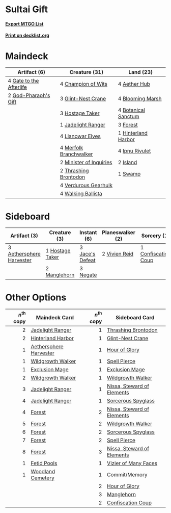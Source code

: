 # Sultai Gift

#### [Export MTGO List](../collection/Sultai%20Gift/Sultai%20Gift.txt)
#### [Print on decklist.org](http://decklist.org/?deckmain=4%09Aether%20Hub%0A4%09Blooming%20Marsh%0A4%09Botanical%20Sanctum%0A4%09Champion%20of%20Wits%0A3%09Forest%0A4%09Gate%20to%20the%20Afterlife%0A3%09Glint-Nest%20Crane%0A2%09God-Pharaoh's%20Gift%0A1%09Hinterland%20Harbor%0A3%09Hostage%20Taker%0A4%09Ipnu%20Rivulet%0A2%09Island%0A1%09Jadelight%20Ranger%0A4%09Llanowar%20Elves%0A4%09Merfolk%20Branchwalker%0A2%09Minister%20of%20Inquiries%0A1%09Swamp%0A2%09Thrashing%20Brontodon%0A4%09Verdurous%20Gearhulk%0A4%09Walking%20Ballista&deckside=3%09Aethersphere%20Harvester%0A1%09Confiscation%20Coup%0A1%09Hostage%20Taker%0A3%09Jace's%20Defeat%0A2%09Manglehorn%0A3%09Negate%0A2%09Vivien%20Reid)
# Maindeck

|                                           Artifact (6)                                           |                                          Creature (31)                                           |                                          Land (23)                                           |
|--------------------------------------------------------------------------------------------------|--------------------------------------------------------------------------------------------------|----------------------------------------------------------------------------------------------|
|4 [Gate to the Afterlife](http://gatherer.wizards.com/Pages/Card/Details.aspx?multiverseid=426930)|4 [Champion of Wits](http://gatherer.wizards.com/Pages/Card/Details.aspx?multiverseid=430720)     |4 [Aether Hub](http://gatherer.wizards.com/Pages/Card/Details.aspx?multiverseid=417815)       |
|2 [God-Pharaoh's Gift](http://gatherer.wizards.com/Pages/Card/Details.aspx?multiverseid=430850)   |3 [Glint-Nest Crane](http://gatherer.wizards.com/Pages/Card/Details.aspx?multiverseid=417623)     |4 [Blooming Marsh](http://gatherer.wizards.com/Pages/Card/Details.aspx?multiverseid=417816)   |
|                                                                                                  |3 [Hostage Taker](http://gatherer.wizards.com/Pages/Card/Details.aspx?multiverseid=435379)        |4 [Botanical Sanctum](http://gatherer.wizards.com/Pages/Card/Details.aspx?multiverseid=417817)|
|                                                                                                  |1 [Jadelight Ranger](http://gatherer.wizards.com/Pages/Card/Details.aspx?multiverseid=439793)     |3 [Forest](http://gatherer.wizards.com/Pages/Card/Details.aspx?multiverseid=439605)           |
|                                                                                                  |4 [Llanowar Elves](http://gatherer.wizards.com/Pages/Card/Details.aspx?multiverseid=413717)       |1 [Hinterland Harbor](http://gatherer.wizards.com/Pages/Card/Details.aspx?multiverseid=241988)|
|                                                                                                  |4 [Merfolk Branchwalker](http://gatherer.wizards.com/Pages/Card/Details.aspx?multiverseid=435353) |4 [Ipnu Rivulet](http://gatherer.wizards.com/Pages/Card/Details.aspx?multiverseid=430869)     |
|                                                                                                  |2 [Minister of Inquiries](http://gatherer.wizards.com/Pages/Card/Details.aspx?multiverseid=417630)|2 [Island](http://gatherer.wizards.com/Pages/Card/Details.aspx?multiverseid=439602)           |
|                                                                                                  |2 [Thrashing Brontodon](http://gatherer.wizards.com/Pages/Card/Details.aspx?multiverseid=439805)  |1 [Swamp](http://gatherer.wizards.com/Pages/Card/Details.aspx?multiverseid=439603)            |
|                                                                                                  |4 [Verdurous Gearhulk](http://gatherer.wizards.com/Pages/Card/Details.aspx?multiverseid=420592)   |                                                                                              |
|                                                                                                  |4 [Walking Ballista](http://gatherer.wizards.com/Pages/Card/Details.aspx?multiverseid=423848)     |                                                                                              |


# Sideboard

|                                           Artifact (3)                                            |                                       Creature (3)                                       |                                       Instant (6)                                        |                                    Planeswalker (2)                                    |                                         Sorcery (1)                                          |
|---------------------------------------------------------------------------------------------------|------------------------------------------------------------------------------------------|------------------------------------------------------------------------------------------|----------------------------------------------------------------------------------------|----------------------------------------------------------------------------------------------|
|3 [Aethersphere Harvester](http://gatherer.wizards.com/Pages/Card/Details.aspx?multiverseid=423809)|1 [Hostage Taker](http://gatherer.wizards.com/Pages/Card/Details.aspx?multiverseid=435379)|3 [Jace's Defeat](http://gatherer.wizards.com/Pages/Card/Details.aspx?multiverseid=430727)|2 [Vivien Reid](http://gatherer.wizards.com/Pages/Card/Details.aspx?multiverseid=447344)|1 [Confiscation Coup](http://gatherer.wizards.com/Pages/Card/Details.aspx?multiverseid=417614)|
|                                                                                                   |2 [Manglehorn](http://gatherer.wizards.com/Pages/Card/Details.aspx?multiverseid=426877)   |3 [Negate](http://gatherer.wizards.com/Pages/Card/Details.aspx?multiverseid=447135)       |                                                                                        |                                                                                              |


# Other Options

|*n*<sup>th</sup> copy|                                          Maindeck Card                                          |*n*<sup>th</sup> copy|                                           Sideboard Card                                            |
|--------------------:|-------------------------------------------------------------------------------------------------|--------------------:|-----------------------------------------------------------------------------------------------------|
|                    2|[Jadelight Ranger](http://gatherer.wizards.com/Pages/Card/Details.aspx?multiverseid=439793)      |                    1|[Thrashing Brontodon](http://gatherer.wizards.com/Pages/Card/Details.aspx?multiverseid=439805)       |
|                    2|[Hinterland Harbor](http://gatherer.wizards.com/Pages/Card/Details.aspx?multiverseid=241988)     |                    1|[Glint-Nest Crane](http://gatherer.wizards.com/Pages/Card/Details.aspx?multiverseid=417623)          |
|                    1|[Aethersphere Harvester](http://gatherer.wizards.com/Pages/Card/Details.aspx?multiverseid=423809)|                    1|[Hour of Glory](http://gatherer.wizards.com/Pages/Card/Details.aspx?multiverseid=430754)             |
|                    1|[Wildgrowth Walker](http://gatherer.wizards.com/Pages/Card/Details.aspx?multiverseid=435372)     |                    1|[Spell Pierce](http://gatherer.wizards.com/Pages/Card/Details.aspx?multiverseid=425876)              |
|                    1|[Exclusion Mage](http://gatherer.wizards.com/Pages/Card/Details.aspx?multiverseid=447191)        |                    1|[Exclusion Mage](http://gatherer.wizards.com/Pages/Card/Details.aspx?multiverseid=447191)            |
|                    2|[Wildgrowth Walker](http://gatherer.wizards.com/Pages/Card/Details.aspx?multiverseid=435372)     |                    1|[Wildgrowth Walker](http://gatherer.wizards.com/Pages/Card/Details.aspx?multiverseid=435372)         |
|                    3|[Jadelight Ranger](http://gatherer.wizards.com/Pages/Card/Details.aspx?multiverseid=439793)      |                    1|[Nissa, Steward of Elements](http://gatherer.wizards.com/Pages/Card/Details.aspx?multiverseid=426906)|
|                    4|[Jadelight Ranger](http://gatherer.wizards.com/Pages/Card/Details.aspx?multiverseid=439793)      |                    1|[Sorcerous Spyglass](http://gatherer.wizards.com/Pages/Card/Details.aspx?multiverseid=435407)        |
|                    4|[Forest](http://gatherer.wizards.com/Pages/Card/Details.aspx?multiverseid=439605)                |                    2|[Nissa, Steward of Elements](http://gatherer.wizards.com/Pages/Card/Details.aspx?multiverseid=426906)|
|                    5|[Forest](http://gatherer.wizards.com/Pages/Card/Details.aspx?multiverseid=439605)                |                    2|[Wildgrowth Walker](http://gatherer.wizards.com/Pages/Card/Details.aspx?multiverseid=435372)         |
|                    6|[Forest](http://gatherer.wizards.com/Pages/Card/Details.aspx?multiverseid=439605)                |                    2|[Sorcerous Spyglass](http://gatherer.wizards.com/Pages/Card/Details.aspx?multiverseid=435407)        |
|                    7|[Forest](http://gatherer.wizards.com/Pages/Card/Details.aspx?multiverseid=439605)                |                    2|[Spell Pierce](http://gatherer.wizards.com/Pages/Card/Details.aspx?multiverseid=425876)              |
|                    8|[Forest](http://gatherer.wizards.com/Pages/Card/Details.aspx?multiverseid=439605)                |                    3|[Nissa, Steward of Elements](http://gatherer.wizards.com/Pages/Card/Details.aspx?multiverseid=426906)|
|                    1|[Fetid Pools](http://gatherer.wizards.com/Pages/Card/Details.aspx?multiverseid=426945)           |                    1|[Vizier of Many Faces](http://gatherer.wizards.com/Pages/Card/Details.aspx?multiverseid=426776)      |
|                    1|[Woodland Cemetery](http://gatherer.wizards.com/Pages/Card/Details.aspx?multiverseid=241983)     |                    1|Commit/Memory                                                                                        |
|                     |                                                                                                 |                    2|[Hour of Glory](http://gatherer.wizards.com/Pages/Card/Details.aspx?multiverseid=430754)             |
|                     |                                                                                                 |                    3|[Manglehorn](http://gatherer.wizards.com/Pages/Card/Details.aspx?multiverseid=426877)                |
|                     |                                                                                                 |                    2|[Confiscation Coup](http://gatherer.wizards.com/Pages/Card/Details.aspx?multiverseid=417614)         |

